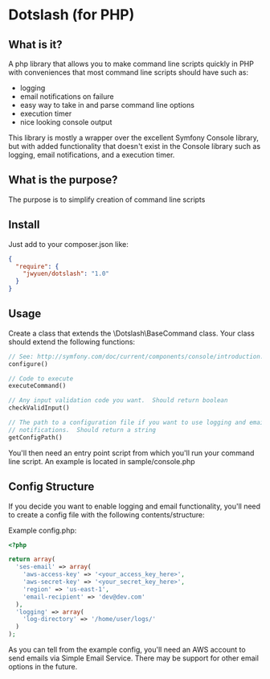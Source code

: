 # Dotslash (for PHP) 

## What is it?
A php library that allows you to make command line scripts quickly in PHP with
conveniences that most command line scripts should have such as: 
- logging
- email notifications on failure
- easy way to take in and parse command line options
- execution timer
- nice looking console output

This library is mostly a wrapper over the excellent Symfony Console library, but
with added functionality that doesn't exist in the Console library such as
logging, email notifications, and a execution timer.

## What is the purpose?
The purpose is to simplify creation of command line scripts

## Install
Just add to your composer.json like:
```json
{
  "require": {
    "jwyuen/dotslash": "1.0"
  }
}
``` 

## Usage
Create a class that extends the \Dotslash\BaseCommand class.  Your class should
extend the following functions:

```php
// See: http://symfony.com/doc/current/components/console/introduction.html
configure()

// Code to execute
executeCommand()

// Any input validation code you want.  Should return boolean
checkValidInput()

// The path to a configuration file if you want to use logging and email
// notifications.  Should return a string
getConfigPath()
```

You'll then need an entry point script from which you'll run your command line
script.  An example is located in sample/console.php

## Config Structure
If you decide you want to enable logging and email functionality, you'll need to
create a config file with the following contents/structure:


Example config.php:
```php
<?php

return array(
  'ses-email' => array(
    'aws-access-key' => '<your_access_key_here>',
    'aws-secret-key' => '<your_secret_key_here>',
    'region' => 'us-east-1',
    'email-recipient' => 'dev@dev.com'
  ),
  'logging' => array(
    'log-directory' => '/home/user/logs/'
  )
);
```

As you can tell from the example config, you'll need an AWS account to send
emails via Simple Email Service.  There may be support for other email options
in the future.

